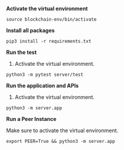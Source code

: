 **Activate the virtual environment**

```
source blockchain-env/bin/activate
```

**Install all packages**
```
pip3 install -r requirements.txt
```

**Run the test**

1. Activate the virtual environment.

```
python3 -m pytest server/test
```

**Run the application and APIs**

1. Activate the virtual environment.
```
python3 -m server.app
```

**Run a Peer Instance**

Make sure to activate the virtual environment.

```
export PEER=True && python3 -m server.app
```
